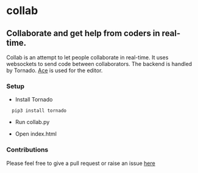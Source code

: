 # collab
## Collaborate and get help from coders in real-time.

Collab is an attempt to let people collaborate in real-time. It uses websockets to send code between collaborators. The backend is handled by Tornado.
[Ace](https://github.com/ajaxorg/ace/) is used for the editor.

### Setup
* Install Tornado
```
  pip3 install tornado
```

* Run collab.py

* Open index.html


### Contributions
Please feel free to give a pull request or raise an issue [here](http://github.com/parakalan/collab/issues)

